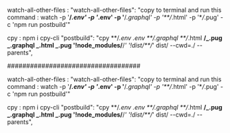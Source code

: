 watch-all-other-files :
"watch-all-other-files": "copy to terminal and run this command : watch -p '**/_.env' -p '_.env' -p '**/_.graphql' -p '\*\*/_.html' -p '\*_/_.pug' -c 'npm run postbuild'"

cpy :
npm i cpy-cli
"postbuild": "cpy **/_.env _.env **/_.graphql \*\*/_.html **/_.pug _.graphql _.html _.pug '!node_modules/**/_' '!dist/\*\*/_' dist/ --cwd=./ --parents",

###################################

watch-all-other-files :
"watch-all-other-files": "copy to terminal and run this command : watch -p '**/_.env' -p '_.env' -p '**/_.graphql' -p '\*\*/_.html' -p '\*_/_.pug' -c 'npm run postbuild'"

cpy :
npm i cpy-cli
"postbuild": "cpy **/_.env _.env **/_.graphql \*\*/_.html **/_.pug _.graphql _.html _.pug '!node_modules/**/_' '!dist/\*\*/_' dist/ --cwd=./ --parents",
